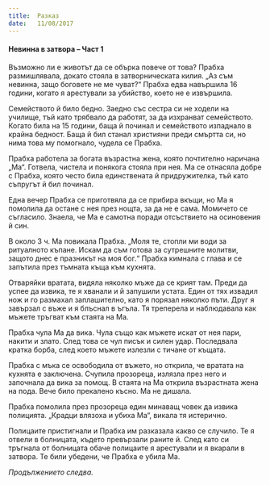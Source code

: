 ```yaml
---
title:  Разказ
date:   11/08/2017
---
```


#### Невинна в затвора – Част 1

Възможно ли е животът да се обърка повече от това? Прабха размишлявала, докато стояла в затворническата килия. „Аз съм невинна, защо боговете не ме чуват?“ Прабха едва навършила 16 години, когато я арестували за убийство, което не е извършила.

Семейството й било бедно. Заедно със сестра си не ходели на училище, тъй като трябвало да работят, за да изхранват семейството. Когато била на 15 години, баща й починал и семейството изпаднало в крайна бедност. Баща й бил станал християни преди смъртта си, но нима това му помогнало, чудела се Прабха.

Прабха работела за богата възрастна жена, която почтително наричана „Ма“. Готвела, чистела и понякога стояла при нея. Ма се отнасяла добре с Прабха, която често била единствената й придружителка, тъй като съпругът й бил починал.

Една вечер Прабха се приготвяла да се прибира вкъщи, но Ма я помолила да остане с нея през нощта, за да не е сама. Момичето се съгласило. Знаела, че Ма е самотна поради отсъствието на осиновения й син.

В около 3 ч. Ма повикала Прабха. „Моля те, стопли ми води за ритуалното къпане. Искам да съм готова за сутрешните молитви, защото днес е празникът на моя бог.“ Прабха кимнала с глава и се запътила през тъмната къща към кухнята.

Отваряйки вратата, видяла няколко мъже да се крият там. Преди да успее да извика, те я хванали и й запушили устата. Един от тях извадил нож и го размахал заплашително, като я порязал няколко пъти. Друг я завързал с въже и я блъснал в ъгъла. Тя треперела и наблюдавала как мъжете тръгват към стаята на Ма.

Прабха чула Ма да вика. Чула също как мъжете искат от нея пари, накити и злато. След това се чул писък и силен удар. Последвала кратка борба, след което мъжете излезли с тичане от къщата.

Прабха с мъка се освободила от въжето, но открила, че вратата на кухнята е заключена. Счупила прозореца, излязла през него и започнала да вика за помощ. В стаята на Ма открила възрастната жена на пода. Вече било прекалено късно. Ма не дишала.

Прабха помолила през прозореца един минаващ човек да извика полицията. „Крадци влязоха и убиха Ма“, викала тя истерично.

Полицаите пристигнали и Прабха им разказала какво се случило. Те я отвели в болницата, където превързали раните й. След като си тръгнала от болницата обаче полицаите я арестували и я вкарали в затвора. Те били убедени, че Прабха е убила Ма.

_Продължението следва._